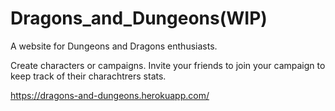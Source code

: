 # Dragons_and_Dungeons(WIP)

A website for Dungeons and Dragons enthusiasts.

Create characters or campaigns. Invite your friends to join your campaign to keep track of their charachtrers stats.

https://dragons-and-dungeons.herokuapp.com/
